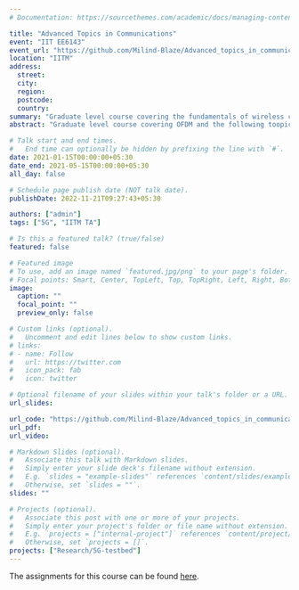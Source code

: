 ```yaml
---
# Documentation: https://sourcethemes.com/academic/docs/managing-content/

title: "Advanced Topics in Communications"
event: "IIT EE6143"
event_url: "https://github.com/Milind-Blaze/Advanced_topics_in_communications_TA"
location: "IITM"
address:
  street:
  city:
  region:
  postcode:
  country:
summary: "Graduate level course covering the fundamentals of wireless communications and 5G NR specifications."
abstract: "Graduate level course covering OFDM and the following toopics in 5G NR: time and frequency structure of data, SSB, MIB, SIB, TDD, PRACH, FEC, MIMO, DMRS, RAN, 5G Core, QoS and network slicing. The course is graded on six assigments, some of which are theoretical and some of which require programming."

# Talk start and end times.
#   End time can optionally be hidden by prefixing the line with `#`.
date: 2021-01-15T00:00:00+05:30
date_end: 2021-05-15T00:00:00+05:30
all_day: false

# Schedule page publish date (NOT talk date).
publishDate: 2022-11-21T09:27:43+05:30

authors: ["admin"]
tags: ["5G", "IITM TA"]

# Is this a featured talk? (true/false)
featured: false

# Featured image
# To use, add an image named `featured.jpg/png` to your page's folder. 
# Focal points: Smart, Center, TopLeft, Top, TopRight, Left, Right, BottomLeft, Bottom, BottomRight.
image:
  caption: ""
  focal_point: ""
  preview_only: false

# Custom links (optional).
#   Uncomment and edit lines below to show custom links.
# links:
# - name: Follow
#   url: https://twitter.com
#   icon_pack: fab
#   icon: twitter

# Optional filename of your slides within your talk's folder or a URL.
url_slides:

url_code: "https://github.com/Milind-Blaze/Advanced_topics_in_communications_TA"
url_pdf:
url_video:

# Markdown Slides (optional).
#   Associate this talk with Markdown slides.
#   Simply enter your slide deck's filename without extension.
#   E.g. `slides = "example-slides"` references `content/slides/example-slides.md`.
#   Otherwise, set `slides = ""`.
slides: ""

# Projects (optional).
#   Associate this post with one or more of your projects.
#   Simply enter your project's folder or file name without extension.
#   E.g. `projects = ["internal-project"]` references `content/project/deep-learning/index.md`.
#   Otherwise, set `projects = []`.
projects: ["Research/5G-testbed"]
---
```


The assignments for this course can be found [here](https://github.com/Milind-Blaze/Advanced_topics_in_communications_TA).

